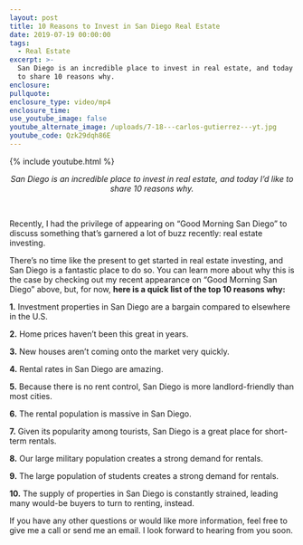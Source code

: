 ```yaml
---
layout: post
title: 10 Reasons to Invest in San Diego Real Estate
date: 2019-07-19 00:00:00
tags:
  - Real Estate
excerpt: >-
  San Diego is an incredible place to invest in real estate, and today I’d like
  to share 10 reasons why.
enclosure:
pullquote:
enclosure_type: video/mp4
enclosure_time:
use_youtube_image: false
youtube_alternate_image: /uploads/7-18---carlos-gutierrez---yt.jpg
youtube_code: Qzk29dqh86E
---
```


{% include youtube.html %}

<center><em>San Diego is an incredible place to invest in real estate, and today I&rsquo;d like to share 10 reasons why.</em></center>

&nbsp;

Recently, I had the privilege of appearing on “Good Morning San Diego” to discuss something that’s garnered a lot of buzz recently: real estate investing.

There’s no time like the present to get started in real estate investing, and San Diego is a fantastic place to do so. You can learn more about why this is the case by checking out my recent appearance on “Good Morning San Diego” above, but, for now, **here is a quick list of the top 10 reasons why:**

**1\.** Investment properties in San Diego are a bargain compared to elsewhere in the U.S.

**2\.** Home prices haven’t been this great in years.

**3\.** New houses aren’t coming onto the market very quickly.&nbsp;

**4\.** Rental rates in San Diego are amazing.&nbsp;

**5\.** Because there is no rent control, San Diego is more landlord-friendly than most cities.

**6\.** The rental population is massive in San Diego.

**7\.** Given its popularity among tourists, San Diego is a great place for short-term rentals.

**8\.** Our large military population creates a strong demand for rentals.

**9\.** The large population of students creates a strong demand for rentals.

**10\.** The supply of properties in San Diego is constantly strained, leading many would-be buyers to turn to renting, instead.

If you have any other questions or would like more information, feel free to give me a call or send me an email. I look forward to hearing from you soon.